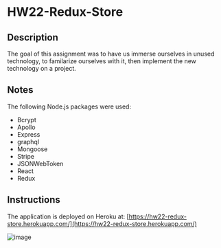 # HW22-Redux-Store

## Description
The goal of this assignment was to have us immerse ourselves in unused technology, to familarize ourselves with it, then implement the new technology on a project.

## Notes
The following Node.js packages were used:
- Bcrypt
- Apollo
- Express
- graphql
- Mongoose
- Stripe
- JSONWebToken
- React
- Redux

## Instructions
The application is deployed on Heroku at:
[https://hw22-redux-store.herokuapp.com/](https://hw22-redux-store.herokuapp.com/)

![image](https://user-images.githubusercontent.com/7930889/149857765-bb5c36e1-07fe-4901-8753-1b20d29e109e.png)
